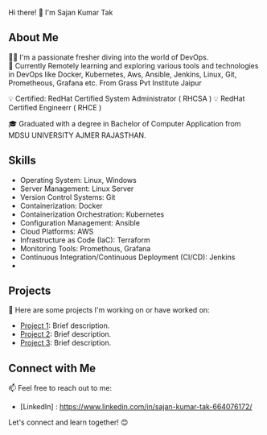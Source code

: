 Hi there! 👋 I'm Sajan Kumar Tak

## About Me
👨‍💻 I'm a passionate fresher diving into the world of DevOps.  
🌱 Currently Remotely learning and exploring various tools and technologies in DevOps like Docker, Kubernetes, Aws, Ansible, Jenkins, Linux, Git, Prometheous, Grafana etc. From Grass Pvt Institute Jaipur

💡 Certified: RedHat Certified System Administrator ( RHCSA ) 💡 RedHat Certified Engineerr ( RHCE )

🎓 Graduated with a degree in Bachelor of Computer Application from MDSU UNIVERSITY AJMER RAJASTHAN.

## Skills
- Operating System: Linux, Windows
- Server Management: Linux Server
- Version Control Systems: Git
- Containerization: Docker
- Containerization Orchestration: Kubernetes 
- Configuration Management: Ansible
- Cloud Platforms: AWS
- Infrastructure as Code (IaC): Terraform
- Monitoring Tools: Promethous, Grafana
- Continuous Integration/Continuous Deployment (CI/CD): Jenkins
- 


## Projects
🚀 Here are some projects I'm working on or have worked on:
- [Project 1](link): Brief description.
- [Project 2](link): Brief description.
- [Project 3](link): Brief description.

## Connect with Me
📫 Feel free to reach out to me:
- [LinkedIn] : https://www.linkedin.com/in/sajan-kumar-tak-664076172/
  

Let's connect and learn together! 😊
